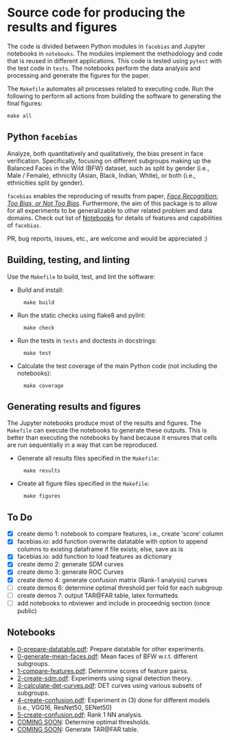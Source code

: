 # Source code for producing the results and figures

The code is divided between Python modules in `facebias` and Jupyter notebooks
in `notebooks`. The modules implement the methodology and code that is reused
in different applications. This code is tested using `pytest` with the test
code in `tests`. The notebooks perform the data analysis and processing and
generate the figures for the paper.

The `Makefile` automates all processes related to executing code.
Run the following to perform all actions from building the software to
generating the final figures:

    make all


## Python `facebias`

Analyze, both quantitatively and qualitatively, the bias present in face verification. Specifically, focusing on different subgroups making up the Balanced Faces in the Wild (BFW) dataset, such as split by gender (i.e., Male / Female), ethnicity (Asian, Black, Indian, White), or both (i.e., ethnicities split by gender).

`facebias` enables the reproducing of results from paper, [_Face Recognition: Too Bias, or Not Too Bias_](../manuscript/latest-version.pdf). Furthermore, the aim of this package is to allow for all experiments to be generalizable to other related problem and data domains. Check out list of [Notebooks](#notebooks) for details of features and capabilities of `facebias`. 

PR, bug reports, issues, etc., are welcome and would be appreciated :) 


## Building, testing, and linting

Use the `Makefile` to build, test, and lint the software:

* Build and install:

        make build

* Run the static checks using flake8 and pylint:

        make check

* Run the tests in `tests` and doctests in docstrings:

        make test

* Calculate the test coverage of the main Python code (not including the
  notebooks):

        make coverage


## Generating results and figures

The Jupyter notebooks produce most of the results and figures. The `Makefile`
can execute the notebooks to generate these outputs. This is better than
executing the notebooks by hand because it ensures that cells are run
sequentially in a way that can be reproduced.

* Generate all results files specified in the `Makefile`:

        make results

* Create all figure files specified in the `Makefile`:

        make figures

## To Do

- [x] create demo 1: notebook to compare features, i.e., create 'score' column
- [x] facebias.io: add function overwrite datatable with option to append columns to existing dataframe if file exists; else, save as is
- [x] facebias.io: add function to load features as dictionary
- [x] create demo 2: generate SDM curves
- [x] create demo 3: generate ROC Curves
- [x] create demo 4: generate confusion matrix (Rank-1 analysis) curves
- [ ] create demos 6: determine optimal threshold per fold for each subgroup
- [ ] create demos 7: output TAR@FAR table, latex formatteds
- [ ] add notebooks to nbviewer and include in proceednig section (once public)

<a name="notebooks"></a>
## Notebooks
* [0-prepare-datatable.pdf](notebooks/pdf/0_prepare_datatable.pdf):
  Prepare datatable for other experiments.
* [0-generate-mean-faces.pdf](notebooks/pdf/1a_generate_mean_faces.pdf):
  Mean faces of BFW w.r.t. different subgroups.
* [1-compare-features.pdf](notebooks/pdf/1_compare_features.pdf):
  Determine scores of feature pairss.
* [2-create-sdm.pdf](notebooks/pdf/2_create_sdm_curves.pdf):
  Experiments using signal detection theory.
* [3-calculate-det-curves.pdf](notebooks/pdf/3_calculate_and_display_det_curves.pdf):
  DET curves using various subsets of subgroups.
* [4-create-confusion.pdf](notebooks/pdf/4_det_curve_multinet_analysis.pdf):
  Experiment in (3) done for different models (i.e., VGG16, ResNet50, SENet50)
* [5-create-confusion.pdf](notebooks/pdf/5-rank1-error-confusion-analysis.pdf):
  Rank 1 NN analysis.
* [COMING SOON]():
  Determine optimal thresholds.
* [COMING SOON]():
  Generate TAR@FAR table.
                            
                                

